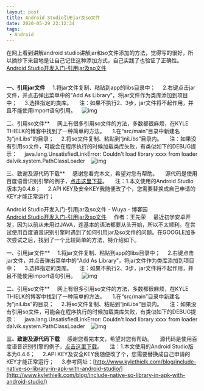 ```yaml
---
layout: post
title: Android Studio引用jar及so文件
date: 2020-05-29 22:12:34
tags: 
 - Android
---
```




在网上看到讲解android studio讲解jar和so文件添加的方法，觉得写的很好，所以摘抄下来目地是让自己记住这种添加方式，自己实践了也验证了正确性。[Android Studio开发入门-引用jar及so文件](http://www.cnblogs.com/xrwang/p/AndroidStudioImportJarAndSoLibrary.html)	
    

**一、引用jar文件**
    1.将jar文件复制、粘贴到app的libs目录中；
    2.右键点击jar文件，并点击弹出菜单中的“Add As Library”，将jar文件作为类库添加到项目中；
    3.选择指定的类库。
    注：如果不执行2、3步，jar文件将不起作用，并且不能使用import语句引用。    ![img](http://images.cnitblog.com/i/21602/201405/011028264559301.png)



二、引用so文件**
    网上有很多引用so文件的方法，多数都很麻烦，在KYLE THIELK的博客中找到了一种简单的方法。
    1.在“src/main”目录中新建名为“jniLibs”的目录；
    2.将so文件复制、粘贴到“jniLibs”目录内。
    注：如果没有引用so文件，可能会在程序执行的时候加载类库失败，有类似如下的DEBUG提示：
    java.lang.UnsatisfiedLinkError: Couldn't load library xxxx from loader dalvik.system.PathClassLoader    ![img](http://images.cnitblog.com/i/21602/201405/011028520642193.png)





三、致谢及源代码下载**
    感谢您看完本文，希望对您有帮助。
    源代码是使用百度语音识别引擎的例子，[点击这里下载](http://files.cnblogs.com/xrwang/AndroidTestProject.rar)。
    注：1.本文使用的Android Studio版本为0.4.6；
    2.API KEY及安全KEY我随便改了个，您需要替换成自己申请的KEY才能正常运行；

 Android Studio开发入门-引用jar及so文件 - Wuya - 博客园      
[Android Studio开发入门-引用jar及so文件](http://www.cnblogs.com/xrwang/p/AndroidStudioImportJarAndSoLibrary.html)		     作者：王先荣
    最近初学安卓开发，因为以前从未用过JAVA，连基本的语法都要从头开始，所以不太顺利。在尝试使用百度语音识别引擎时遇到了如何引用jar及so文件的问题。在GOOGLE加多次尝试之后，找到了一个比较简单的方法，特介绍如下。

一、引用jar文件**
    1.将jar文件复制、粘贴到app的libs目录中；
    2.右键点击jar文件，并点击弹出菜单中的“Add As Library”，将jar文件作为类库添加到项目中；
    3.选择指定的类库。
    注：如果不执行2、3步，jar文件将不起作用，并且不能使用import语句引用。    ![img](http://images.cnitblog.com/i/21602/201405/011028264559301.png)



二、引用so文件**
    网上有很多引用so文件的方法，多数都很麻烦，在KYLE THIELK的博客中找到了一种简单的方法。
    1.在“src/main”目录中新建名为“jniLibs”的目录；
    2.将so文件复制、粘贴到“jniLibs”目录内。
    注：如果没有引用so文件，可能会在程序执行的时候加载类库失败，有类似如下的DEBUG提示：
    java.lang.UnsatisfiedLinkError: Couldn't load library xxxx from loader dalvik.system.PathClassLoader    ![img](http://images.cnitblog.com/i/21602/201405/011028520642193.png)



**三、致谢及源代码下载**
    感谢您看完本文，希望对您有帮助。
    源代码是使用百度语音识别引擎的例子，[点击这里下载](http://files.cnblogs.com/xrwang/AndroidTestProject.rar)。
    注：1.本文使用的Android Studio版本为0.4.6；
    2.API KEY及安全KEY我随便改了个，您需要替换成自己申请的KEY才能正常运行；
    3.参考网址：[http://www.kylethielk.com/blog/include-native-so-library-in-apk-with-android-studio/](http://www.kylethielk.com/blog/include-native-so-library-in-apk-with-android-studio/)